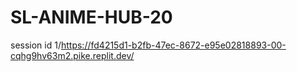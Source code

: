 # SL-ANIME-HUB-20  
session id 1/https://fd4215d1-b2fb-47ec-8672-e95e02818893-00-cqhg9hv63m2.pike.replit.dev/

